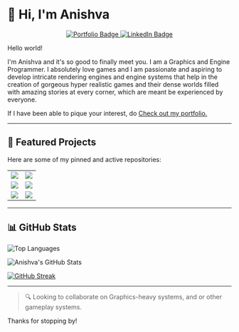 # 👋 Hi, I'm Anishva
<p align="center">
  <a href="https://www.anishvabardhan.com/">
    <img src="https://img.shields.io/badge/Visit-Portfolio-blue?style=plastic" alt="Portfolio Badge">
  </a>
  <a href="https://www.linkedin.com/in/anishva-bardhan/">
    <img src="https://img.shields.io/badge/LinkedIn-Connect-blue?style=plastic&logo=linkedin&logoColor=white" alt="LinkedIn Badge">
  </a>
</p>
Hello world!

I'm Anishva and it's so good to finally meet you. I am a Graphics and Engine Programmer. I absolutely love games and I am passionate and aspiring to develop intricate rendering engines and engine systems that help in the creation of gorgeous hyper realistic games and their dense worlds filled with amazing stories at every corner, which are meant be experienced by everyone.

If I have been able to pique your interest, do [Check out my portfolio.](https://www.anishvabardhan.com)

---

## 📌 Featured Projects

Here are some of my pinned and active repositories:

<div align="center">
<table>
  <tr>
    <td>
      <a href="https://github.com/anishvabardhan/PolyTree-Engine">
        <img src="https://github-readme-stats.vercel.app/api/pin/?username=anishvabardhan&repo=PolyTree-Engine&theme=github_dark&cache_seconds=1"/>
      </a>
    </td>
    <td>
      <a href="https://github.com/anishvabardhan/Simple_Miner">
        <img src="https://github-readme-stats.vercel.app/api/pin/?username=anishvabardhan&repo=Simple_Miner&theme=github_dark&cache_seconds=1"/>
      </a>
    </td>
  </tr>
  <tr>
    <td>
      <a href="https://github.com/anishvabardhan/Doomenstein">
        <img src="https://github-readme-stats.vercel.app/api/pin/?username=anishvabardhan&repo=Doomenstein&theme=github_dark&cache_seconds=1"/>
      </a>
    </td>
    <td>
      <a href="https://github.com/anishvabardhan/Protogame3D">
        <img src="https://github-readme-stats.vercel.app/api/pin/?username=anishvabardhan&repo=Protogame3D&theme=github_dark&cache_seconds=1"/>
      </a>
    </td>
  </tr>
   <tr>
    <td>
      <a href="https://github.com/anishvabardhan/Starship">
        <img src="https://github-readme-stats.vercel.app/api/pin/?username=anishvabardhan&repo=Starship&theme=github_dark&cache_seconds=1"/>
      </a>
    </td>
    <td>
      <a href="https://github.com/anishvabardhan/Protogame2D">
        <img src="https://github-readme-stats.vercel.app/api/pin/?username=anishvabardhan&repo=Protogame2D&theme=github_dark&cache_seconds=1"/>
      </a>
    </td>
  </tr>
</table>
</div>

---

## 📊 GitHub Stats

![Top Languages](https://github-readme-stats.vercel.app/api/top-langs/?username=anishvabardhan\&layout=compact\&theme=tokyonight\&hide_border=true\&cache_seconds=1)

![Anishva's GitHub Stats](https://github-readme-stats.vercel.app/api?username=anishvabardhan\&show_icons=true\&theme=tokyonight\&hide_border=true\&count_private=true\&include_all_commits=true\&cache_seconds=1)

[![GitHub Streak](https://streak-stats.demolab.com?user=anishvabardhan\&theme=tokyonight\&hide_border=true)](https://git.io/streak-stats)

---

> 🔍 Looking to collaborate on Graphics-heavy systems, and or other gameplay systems.

Thanks for stopping by!
